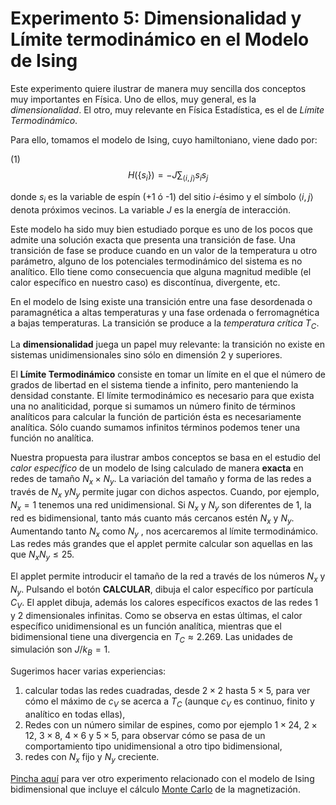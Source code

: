 # Experimento 5: Dimensionalidad y Límite termodinámico en el Modelo de Ising

Este experimento quiere ilustrar de manera muy sencilla dos conceptos muy importantes en Física. Uno de ellos, muy general, es la *dimensionalidad*. El otro, muy relevante en Física Estadística, es el de *Límite Termodinámico*.

Para ello, tomamos el modelo de Ising, cuyo hamiltoniano, viene dado por:

(1)
$$
H\left(\left\{s_{i}\right\}\right)=-J \sum_{\langle i, j\rangle} s_{i} s_{j}
$$

donde $s_i$ es la variable de espín (+1 ó -1) del sitio $i$-ésimo y el símbolo $\langle i, j \rangle$ denota próximos vecinos. La variable $J$ es la energía de interacción.

Este modelo ha sido muy bien estudiado porque es uno de los pocos que admite una solución exacta que presenta una transición de fase. Una transición de fase se produce cuando en un valor de la temperatura u otro parámetro, alguno de los potenciales termodinámico del sistema es no analítico. Ello tiene como consecuencia que alguna magnitud medible (el calor específico en nuestro caso) es discontínua, divergente, etc.

En el modelo de Ising existe una transición entre una fase desordenada o paramagnética a altas temperaturas y una fase ordenada o ferromagnética a bajas temperaturas. La transición se produce a la *temperatura crítica* $T_C$.

La **dimensionalidad** juega un papel muy relevante: la transición no existe en sistemas unidimensionales sino sólo en dimensión 2 y superiores.

El **Límite Termodinámico** consiste en tomar un límite en el que el número de grados de libertad en el sistema tiende a infinito, pero manteniendo la densidad constante. El límite termodinámico es necesario para que exista una no analiticidad, porque si sumamos un número finito de términos analíticos para calcular la función de partición ésta es necesariamente analítica. Sólo cuando sumamos infinitos términos podemos tener una función no analítica.

Nuestra propuesta para ilustrar ambos conceptos se basa en el estudio del *calor específico* de un modelo de Ising calculado de manera **exacta** en redes de tamaño $N_x \times N_y$. La variación del tamaño y forma de las redes a través de $N_x$ y$N_y$ permite jugar con dichos aspectos. Cuando, por ejemplo, $N_x=1$ tenemos una red unidimensional. Si $N_x$ y $N_y$ son diferentes de 1, la red es bidimensional, tanto más cuanto más cercanos estén $N_x$ y $N_y$. Aumentando tanto $N_x$ como $N_y$ , nos acercaremos al límite termodinámico. Las redes más grandes que el applet permite calcular son aquellas en las que $N_xN_y\leq 25$.

El applet permite introducir el tamaño de la red a través de los números $N_x$ y $N_y$. Pulsando el botón **CALCULAR**, dibuja el calor específico por partícula $C_V$. El applet dibuja, además los calores específicos exactos de las redes 1 y 2 dimensionales infinitas. Como se observa en estas últimas, el calor específico unidimensional es un función analítica, mientras que el bidimensional tiene una divergencia en $T_C \approx 2.269$. Las unidades de simulación son $J/k_B = 1$.

Sugerimos hacer varias experiencias:
1) calcular todas las redes cuadradas, desde $2 \times 2$ hasta $5 \times 5$, para ver cómo el máximo de $c_V$ se acerca a $T_C$ (aunque $c_V$ es continuo, finito y analítico en todas ellas),
2) Redes con un número similar de espines, como por ejemplo $1 \times 24$, $2 \times 12$, $3 \times 8$, $4 \times 6$ y $5 \times 5$, para observar cómo se pasa de un comportamiento tipo unidimensional a otro tipo bidimensional,
3) redes con $N_x$ fijo y $N_y$ creciente.

[Pincha aquí](/11-Modelo_de_Ising.md) para ver otro experimento relacionado con el modelo de Ising bidimensional que incluye el cálculo [Monte Carlo](valbuena.fis.ucm.es/expint/html/fises/MonteCarlo/MonteCarlo.html) de la magnetización.
